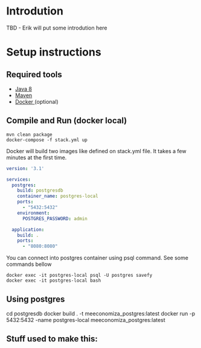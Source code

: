 # Introdution

TBD - Erik will put some introdution here

# Setup instructions

## Required tools

- [Java 8][1]
- [Maven ][2]
- [Docker ][3] (optional)


## Compile and Run (docker local)

```command
mvn clean package
docker-compose -f stack.yml up
```

Docker will build two images like defined on stack.yml file. It takes a few minutes at the first time.

```yaml
version: '3.1'

services:
  postgres:
    build: postgresdb
    container_name: postgres-local
    ports:
      - "5432:5432"
    environment:
      POSTGRES_PASSWORD: admin

  application:
    build: .
    ports:
      - "8080:8080"

```

You can connect into postgres container using psql command. See some commands bellow

```
docker exec -it postgres-local psql -U postgres savefy
docker exec -it postgres-local bash
```

## Using postgres

cd postgresdb
docker build . -t meeconomiza_postgres:latest
docker run -p 5432:5432 -name postgres-local meeconomiza_postgres:latest

## Stuff used to make this:

[1]: http://java.com/en/
[2]: https://maven.apache.org/download.cgi
[3]: http://www.docker.com
